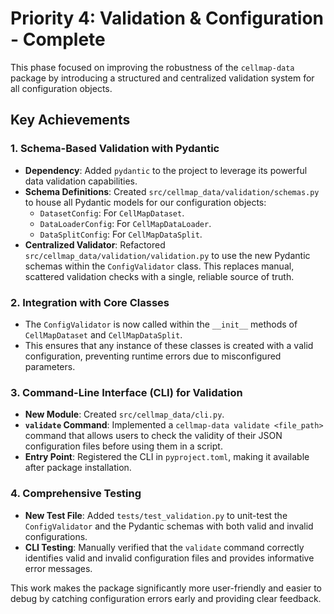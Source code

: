 # Priority 4: Validation & Configuration - Complete

This phase focused on improving the robustness of the `cellmap-data` package by introducing a structured and centralized validation system for all configuration objects.

## Key Achievements

### 1. Schema-Based Validation with Pydantic

- **Dependency**: Added `pydantic` to the project to leverage its powerful data validation capabilities.
- **Schema Definitions**: Created `src/cellmap_data/validation/schemas.py` to house all Pydantic models for our configuration objects:
    - `DatasetConfig`: For `CellMapDataset`.
    - `DataLoaderConfig`: For `CellMapDataLoader`.
    - `DataSplitConfig`: For `CellMapDataSplit`.
- **Centralized Validator**: Refactored `src/cellmap_data/validation/validation.py` to use the new Pydantic schemas within the `ConfigValidator` class. This replaces manual, scattered validation checks with a single, reliable source of truth.

### 2. Integration with Core Classes

- The `ConfigValidator` is now called within the `__init__` methods of `CellMapDataset` and `CellMapDataSplit`.
- This ensures that any instance of these classes is created with a valid configuration, preventing runtime errors due to misconfigured parameters.

### 3. Command-Line Interface (CLI) for Validation

- **New Module**: Created `src/cellmap_data/cli.py`.
- **`validate` Command**: Implemented a `cellmap-data validate <file_path>` command that allows users to check the validity of their JSON configuration files before using them in a script.
- **Entry Point**: Registered the CLI in `pyproject.toml`, making it available after package installation.

### 4. Comprehensive Testing

- **New Test File**: Added `tests/test_validation.py` to unit-test the `ConfigValidator` and the Pydantic schemas with both valid and invalid configurations.
- **CLI Testing**: Manually verified that the `validate` command correctly identifies valid and invalid configuration files and provides informative error messages.

This work makes the package significantly more user-friendly and easier to debug by catching configuration errors early and providing clear feedback.
